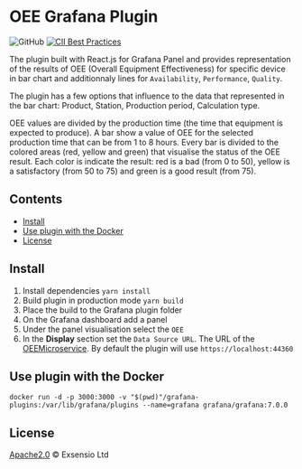 # OEE Grafana Plugin

![GitHub](https://img.shields.io/github/license/Exsensio-Ltd/OEEGrafanaVisualizer)
[![CII Best Practices](https://bestpractices.coreinfrastructure.org/projects/4943/badge)](https://bestpractices.coreinfrastructure.org/projects/4943)

The plugin built with React.js for Grafana Panel and provides representation of the results of OEE (Overall Equipment Effectiveness) for specific device in bar chart and additionnaly lines for `Availability`, `Performance`, `Quality`.

The plugin has a few options that influence to the data that represented in the bar chart: Product, Station, Production period, Calculation type.

OEE values are divided by the production time (the time that equipment is expected to produce). A bar show a value of OEE for the selected production time that can be from 1 to 8 hours. Every bar is divided to the colored areas (red, yellow and green) that visualise the status of the OEE result. Each color is indicate the result: red is a bad (from 0 to 50), yellow is a satisfactory (from 50 to 75) and green is a good result (from 75).

## Contents

-   [Install](#install)
-   [Use plugin with the Docker](#use-plugin-with-the-docker)
-   [License](#license)

## Install

1. Install dependencies
`yarn install`
2. Build plugin in production mode
`yarn build`
3. Place the build to the Grafana plugin folder
4. On the Grafana dashboard add a panel
5. Under the panel visualisation select the `OEE`
6. In the **Display** section set the `Data Source URL`. The URL of the [OEEMicroservice](https://github.com/Exsensio-Ltd/OEEMicroservice). By default the plugin will use `https://localhost:44360`

## Use plugin with the Docker

`docker run -d -p 3000:3000 -v "$(pwd)"/grafana-plugins:/var/lib/grafana/plugins --name=grafana grafana/grafana:7.0.0`

## License

[Apache2.0](LICENSE) © Exsensio Ltd
